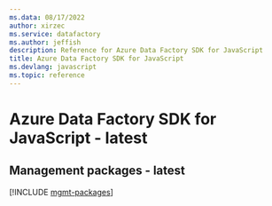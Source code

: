 ```yaml
---
ms.data: 08/17/2022
author: xirzec
ms.service: datafactory
ms.author: jeffish
description: Reference for Azure Data Factory SDK for JavaScript
title: Azure Data Factory SDK for JavaScript
ms.devlang: javascript
ms.topic: reference
---
```

# Azure Data Factory SDK for JavaScript - latest

## Management packages - latest
[!INCLUDE [mgmt-packages](data-factory-mgmt-index.md)]
